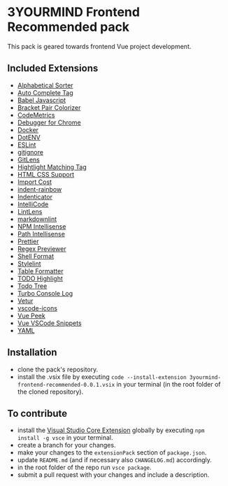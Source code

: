 # 3YOURMIND Frontend Recommended pack

This pack is geared towards frontend Vue project development.

## Included Extensions

- [Alphabetical Sorter](https://marketplace.visualstudio.com/items?itemName=ue.alphabetical-sorter)
- [Auto Complete Tag](https://marketplace.visualstudio.com/items?itemName=formulahendry.auto-complete-tag)
- [Babel Javascript](https://marketplace.visualstudio.com/items?itemName=mgmcdermott.vscode-language-babel)
- [Bracket Pair Colorizer](https://marketplace.visualstudio.com/items?itemName=CoenraadS.bracket-pair-colorizer)
- [CodeMetrics](https://marketplace.visualstudio.com/items?itemName=kisstkondoros.vscode-codemetrics)
- [Debugger for Chrome](https://marketplace.visualstudio.com/items?itemName=msjsdiag.debugger-for-chrome)
- [Docker](https://marketplace.visualstudio.com/items?itemName=PeterJausovec.vscode-docker)
- [DotENV](https://marketplace.visualstudio.com/items?itemName=mikestead.dotenv)
- [ESLint](https://marketplace.visualstudio.com/items?itemName=dbaeumer.vscode-eslint)
- [gitignore](https://marketplace.visualstudio.com/items?itemName=codezombiech.gitignore)
- [GitLens](https://marketplace.visualstudio.com/items?itemName=eamodio.gitlens)
- [Hightlight Matching Tag](https://marketplace.visualstudio.com/items?itemName=vincaslt.highlight-matching-tag)
- [HTML CSS Support](https://marketplace.visualstudio.com/items?itemName=ecmel.vscode-html-css)
- [Import Cost](https://marketplace.visualstudio.com/items?itemName=wix.vscode-import-cost)
- [indent-rainbow](https://marketplace.visualstudio.com/items?itemName=oderwat.indent-rainbow)
- [Indenticator](https://marketplace.visualstudio.com/items?itemName=SirTori.indenticator)
- [IntelliCode](https://marketplace.visualstudio.com/items?itemName=VisualStudioExptTeam.vscodeintellicode)
- [LintLens](https://marketplace.visualstudio.com/items?itemName=ghmcadams.lintlens)
- [markdownlint](https://marketplace.visualstudio.com/items?itemName=DavidAnson.vscode-markdownlint)
- [NPM Intellisense](https://marketplace.visualstudio.com/items?itemName=christian-kohler.npm-intellisense)
- [Path Intellisense](https://marketplace.visualstudio.com/items?itemName=christian-kohler.path-intellisense)
- [Prettier](https://marketplace.visualstudio.com/items?itemName=esbenp.prettier-vscode)
- [Regex Previewer](https://marketplace.visualstudio.com/items?itemName=chrmarti.regex)
- [Shell Format](https://marketplace.visualstudio.com/search?term=shell%20format&target=VSCode&category=All%20categories&sortBy=Relevance)
- [Stylelint](https://marketplace.visualstudio.com/items?itemName=shinnn.stylelint)
- [Table Formatter](https://marketplace.visualstudio.com/items?itemName=shuworks.vscode-table-formatter)
- [TODO Highlight](https://marketplace.visualstudio.com/items?itemName=wayou.vscode-todo-highlight)
- [Todo Tree](https://marketplace.visualstudio.com/items?itemName=Gruntfuggly.todo-tree)
- [Turbo Console Log](https://marketplace.visualstudio.com/items?itemName=ChakrounAnas.turbo-console-log)
- [Vetur](https://marketplace.visualstudio.com/items?itemName=octref.vetur)
- [vscode-icons](https://marketplace.visualstudio.com/items?itemName=vscode-icons-team.vscode-icons)
- [Vue Peek](https://marketplace.visualstudio.com/items?itemName=dariofuzinato.vue-peek)
- [Vue VSCode Snippets](https://marketplace.visualstudio.com/items?itemName=sdras.vue-vscode-snippets)
- [YAML](https://marketplace.visualstudio.com/items?itemName=redhat.vscode-yaml)

## Installation

- clone the pack's repository.
- install the .vsix file by executing `code --install-extension 3yourmind-frontend-recommended-0.0.1.vsix` in your terminal (in the root folder of the cloned repository).

## To contribute

- install the [Visual Studio Core Extension](https://code.visualstudio.com/api/working-with-extensions/publishing-extension) globally by executing `npm install -g vsce` in your terminal.
- create a branch for your changes.
- make your changes to the `extensionPack` section of `package.json`.
- update `README.md` (and if necessary also `CHANGELOG.md`) accordingly.
- in the root folder of the repo run `vsce package`.
- submit a pull request with your changes and include a description.
